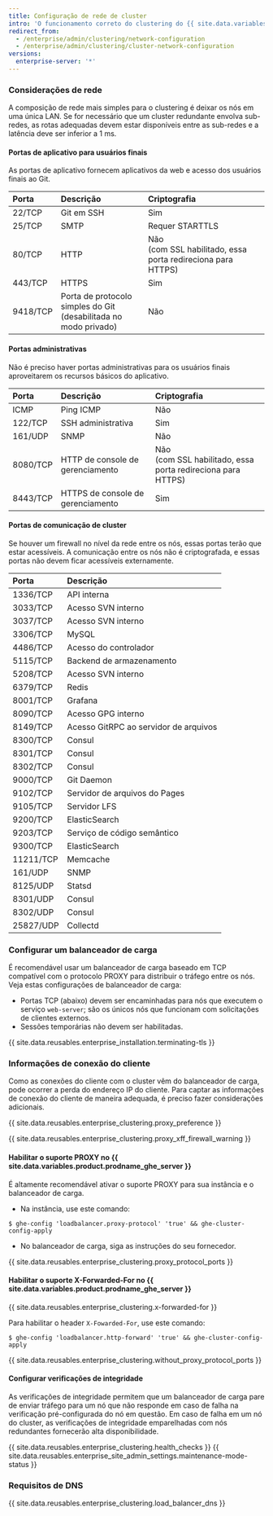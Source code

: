 ```yaml
---
title: Configuração de rede de cluster
intro: 'O funcionamento correto do clustering do {{ site.data.variables.product.prodname_ghe_server }} depende da resolução adequada de nome DNS, do balanceamento de carga e da comunicação entre os nós.'
redirect_from:
  - /enterprise/admin/clustering/network-configuration
  - /enterprise/admin/clustering/cluster-network-configuration
versions:
  enterprise-server: '*'
---
```


### Considerações de rede

A composição de rede mais simples para o clustering é deixar os nós em uma única LAN. Se for necessário que um cluster redundante envolva sub-redes, as rotas adequadas devem estar disponíveis entre as sub-redes e a latência deve ser inferior a 1 ms.

#### Portas de aplicativo para usuários finais

As portas de aplicativo fornecem aplicativos da web e acesso dos usuários finais ao Git.

| Porta    | Descrição                                                           | Criptografia                                                   |
|:-------- |:------------------------------------------------------------------- |:-------------------------------------------------------------- |
| 22/TCP   | Git em SSH                                                          | Sim                                                            |
| 25/TCP   | SMTP                                                                | Requer STARTTLS                                                |
| 80/TCP   | HTTP                                                                | Não<br>(com SSL habilitado, essa porta redireciona para HTTPS) |
| 443/TCP  | HTTPS                                                               | Sim                                                            |
| 9418/TCP | Porta de protocolo simples do Git<br>(desabilitada no modo privado) | Não                                                            |

#### Portas administrativas

Não é preciso haver portas administrativas para os usuários finais aproveitarem os recursos básicos do aplicativo.

| Porta    | Descrição                         | Criptografia                                                   |
|:-------- |:--------------------------------- |:-------------------------------------------------------------- |
| ICMP     | Ping ICMP                         | Não                                                            |
| 122/TCP  | SSH administrativa                | Sim                                                            |
| 161/UDP  | SNMP                              | Não                                                            |
| 8080/TCP | HTTP de console de gerenciamento  | Não<br>(com SSL habilitado, essa porta redireciona para HTTPS) |
| 8443/TCP | HTTPS de console de gerenciamento | Sim                                                            |

#### Portas de comunicação de cluster

Se houver um firewall no nível da rede entre os nós, essas portas terão que estar acessíveis. A comunicação entre os nós não é criptografada, e essas portas não devem ficar acessíveis externamente.

| Porta     | Descrição                             |
|:--------- |:------------------------------------- |
| 1336/TCP  | API interna                           |
| 3033/TCP  | Acesso SVN interno                    |
| 3037/TCP  | Acesso SVN interno                    |
| 3306/TCP  | MySQL                                 |
| 4486/TCP  | Acesso do controlador                 |
| 5115/TCP  | Backend de armazenamento              |
| 5208/TCP  | Acesso SVN interno                    |
| 6379/TCP  | Redis                                 |
| 8001/TCP  | Grafana                               |
| 8090/TCP  | Acesso GPG interno                    |
| 8149/TCP  | Acesso GitRPC ao servidor de arquivos |
| 8300/TCP  | Consul                                |
| 8301/TCP  | Consul                                |
| 8302/TCP  | Consul                                |
| 9000/TCP  | Git Daemon                            |
| 9102/TCP  | Servidor de arquivos do Pages         |
| 9105/TCP  | Servidor LFS                          |
| 9200/TCP  | ElasticSearch                         |
| 9203/TCP  | Serviço de código semântico           |
| 9300/TCP  | ElasticSearch                         |
| 11211/TCP | Memcache                              |
| 161/UDP   | SNMP                                  |
| 8125/UDP  | Statsd                                |
| 8301/UDP  | Consul                                |
| 8302/UDP  | Consul                                |
| 25827/UDP | Collectd                              |


### Configurar um balanceador de carga

 É recomendável usar um balanceador de carga baseado em TCP compatível com o protocolo PROXY para distribuir o tráfego entre os nós. Veja estas configurações de balanceador de carga:

 - Portas TCP (abaixo) devem ser encaminhadas para nós que executem o serviço `web-server`; são os únicos nós que funcionam com solicitações de clientes externos.
 - Sessões temporárias não devem ser habilitadas.

{{ site.data.reusables.enterprise_installation.terminating-tls }}

### Informações de conexão do cliente

Como as conexões do cliente com o cluster vêm do balanceador de carga, pode ocorrer a perda do endereço IP do cliente. Para captar as informações de conexão do cliente de maneira adequada, é preciso fazer considerações adicionais.

{{ site.data.reusables.enterprise_clustering.proxy_preference }}

{{ site.data.reusables.enterprise_clustering.proxy_xff_firewall_warning }}

#### Habilitar o suporte PROXY no {{ site.data.variables.product.prodname_ghe_server }}

É altamente recomendável ativar o suporte PROXY para sua instância e o balanceador de carga.

 - Na instância, use este comando:
  ```shell
  $ ghe-config 'loadbalancer.proxy-protocol' 'true' && ghe-cluster-config-apply
  ```
  - No balanceador de carga, siga as instruções do seu fornecedor.

  {{ site.data.reusables.enterprise_clustering.proxy_protocol_ports }}

#### Habilitar o suporte X-Forwarded-For no {{ site.data.variables.product.prodname_ghe_server }}

{{ site.data.reusables.enterprise_clustering.x-forwarded-for }}

Para habilitar o header `X-Fowarded-For`, use este comando:

```shell
$ ghe-config 'loadbalancer.http-forward' 'true' && ghe-cluster-config-apply
```

{{ site.data.reusables.enterprise_clustering.without_proxy_protocol_ports }}

#### Configurar verificações de integridade
As verificações de integridade permitem que um balanceador de carga pare de enviar tráfego para um nó que não responde em caso de falha na verificação pré-configurada do nó em questão. Em caso de falha em um nó do cluster, as verificações de integridade emparelhadas com nós redundantes fornecerão alta disponibilidade.

{{ site.data.reusables.enterprise_clustering.health_checks }}
{{ site.data.reusables.enterprise_site_admin_settings.maintenance-mode-status }}

### Requisitos de DNS

{{ site.data.reusables.enterprise_clustering.load_balancer_dns }}
